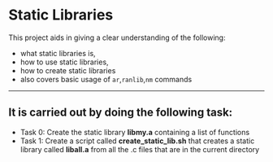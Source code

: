# Static Libraries
This project aids in giving a clear understanding of the following:
* what static libraries is,
* how to use static libraries,
* how to create static libraries
* also covers basic usage of `ar`,`ranlib`,`nm` commands
***
## It is carried out by doing the following task:

* Task 0: Create the static library **libmy.a** containing a list of functions
* Task 1: Create a script called **create_static_lib.sh** that creates a static library called **liball.a** from all the .c files that are in the current directory
